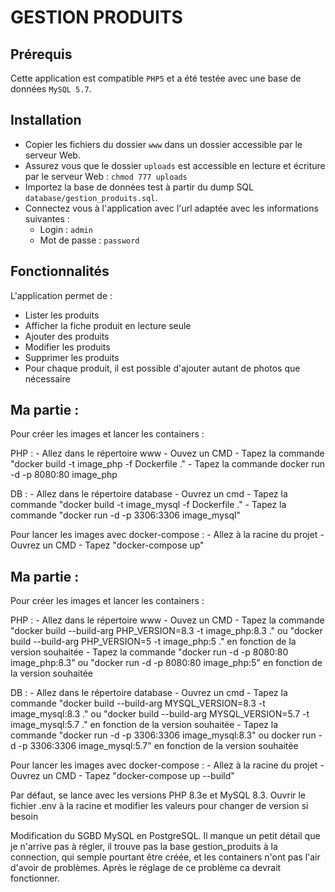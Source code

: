 # GESTION PRODUITS

## Prérequis
Cette application est compatible `PHP5` et a été testée avec une base de données `MySQL 5.7`.

## Installation
- Copier les fichiers du dossier `www` dans un dossier accessible par le serveur Web.
- Assurez vous que le dossier `uploads` est accessible en lecture et écriture par le serveur Web : `chmod 777 uploads`
- Importez la base de données test à partir du dump SQL `database/gestion_produits.sql`.
- Connectez vous à l'application avec l'url adaptée avec les informations suivantes :
    - Login : `admin`
    - Mot de passe : `password`

## Fonctionnalités
L'application permet de :
- Lister les produits
- Afficher la fiche produit en lecture seule
- Ajouter des produits
- Modifier les produits
- Supprimer les produits
- Pour chaque produit, il est possible d'ajouter autant de photos que nécessaire


## Ma partie :

Pour créer les images et lancer les containers :

PHP :
    - Allez dans le répertoire www
    - Ouvez un CMD
    - Tapez la commande "docker build -t image_php -f Dockerfile ."
    - Tapez la commande docker run -d -p 8080:80 image_php

DB :
    - Allez dans le répertoire database
    - Ouvrez un cmd
    - Tapez la commande "docker build -t image_mysql -f Dockerfile ."
    - Tapez la commande "docker run -d -p 3306:3306 image_mysql"

Pour lancer les images avec docker-compose :
    - Allez à la racine du projet
    - Ouvrez un CMD
    - Tapez "docker-compose up"





## Ma partie :

Pour créer les images et lancer les containers :

PHP :
    - Allez dans le répertoire www
    - Ouvez un CMD
    - Tapez la commande "docker build --build-arg PHP_VERSION=8.3 -t image_php:8.3 ." ou "docker build --build-arg PHP_VERSION=5 -t image_php:5 ." en fonction de la version souhaitée
    - Tapez la commande "docker run -d -p 8080:80 image_php:8.3" ou "docker run -d -p 8080:80 image_php:5" en fonction de la version souhaitée

DB :
    - Allez dans le répertoire database
    - Ouvrez un cmd
    - Tapez la commande "docker build --build-arg MYSQL_VERSION=8.3 -t image_mysql:8.3 ." ou "docker build --build-arg MYSQL_VERSION=5.7 -t image_mysql:5.7 ." en fonction de la version souhaitée
    - Tapez la commande "docker run -d -p 3306:3306 image_mysql:8.3" ou docker run -d -p 3306:3306 image_mysql:5.7" en fonction de la version souhaitée

Pour lancer les images avec docker-compose :
    - Allez à la racine du projet
    - Ouvrez un CMD
    - Tapez "docker-compose up --build"

Par défaut, se lance avec les versions PHP 8.3e et MySQL 8.3. Ouvrir le fichier .env à la racine et modifier les valeurs pour changer de version si besoin
    
Modification du SGBD MySQL en PostgreSQL. Il manque un petit détail que je n'arrive pas à régler, il trouve pas la base gestion_produits à la connection, qui semple pourtant être créée, et les containers n'ont pas l'air d'avoir de problèmes. Après le réglage de ce problème ca devrait fonctionner.